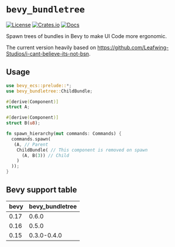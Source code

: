 # `bevy_bundletree`

[![License](https://img.shields.io/badge/license-MIT%2FApache-blue.svg)](https://github.com/Katsutoshii/bevy_bundletree#license)
[![Crates.io](https://img.shields.io/crates/v/bevy_bundletree.svg)](https://crates.io/crates/bevy_bundletree)
[![Docs](https://docs.rs/bevy_bundletree/badge.svg)](https://docs.rs/bevy_bundletree/latest/bevy_bundletree/)

Spawn trees of bundles in Bevy to make UI Code more ergonomic.

The current version heavily based on https://github.com/Leafwing-Studios/i-cant-believe-its-not-bsn.

## Usage

```rust
use bevy_ecs::prelude::*;
use bevy_bundletree::ChildBundle;

#[derive(Component)]
struct A;

#[derive(Component)]
struct B(u8);

fn spawn_hierarchy(mut commands: Commands) {
  commands.spawn(
   (A, // Parent
    ChildBundle( // This component is removed on spawn
      (A, B(3)) // Child
    )
  ));
}
```


## Bevy support table

| bevy | bevy_bundletree |
| ---- | --------------- |
| 0.17 | 0.6.0           |
| 0.16 | 0.5.0           |
| 0.15 | 0.3.0-0.4.0     |
